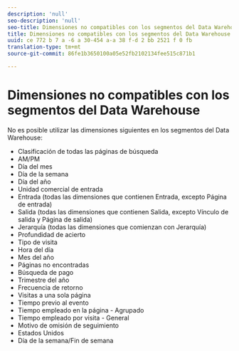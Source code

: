 ```yaml
---
description: 'null'
seo-description: 'null'
seo-title: Dimensiones no compatibles con los segmentos del Data Warehouse
title: Dimensiones no compatibles con los segmentos del Data Warehouse
uuid: ce 772 b 7 a -6 a 30-454 a-a 38 f-d 2 bb 2521 f 0 fb
translation-type: tm+mt
source-git-commit: 86fe1b3650100a05e52fb2102134fee515c871b1

---
```



# Dimensiones no compatibles con los segmentos del Data Warehouse

No es posible utilizar las dimensiones siguientes en los segmentos del Data Warehouse:

* Clasificación de todas las páginas de búsqueda
* AM/PM
* Día del mes
* Día de la semana
* Día del año
* Unidad comercial de entrada
* Entrada (todas las dimensiones que contienen Entrada, excepto Página de entrada)
* Salida (todas las dimensiones que contienen Salida, excepto Vínculo de salida y Página de salida)
* Jerarquía (todas las dimensiones que comienzan con Jerarquía)
* Profundidad de acierto
* Tipo de visita
* Hora del día
* Mes del año
* Páginas no encontradas
* Búsqueda de pago
* Trimestre del año
* Frecuencia de retorno
* Visitas a una sola página
* Tiempo previo al evento
* Tiempo empleado en la página - Agrupado
* Tiempo empleado por visita - General
* Motivo de omisión de seguimiento
* Estados Unidos
* Día de la semana/Fin de semana

